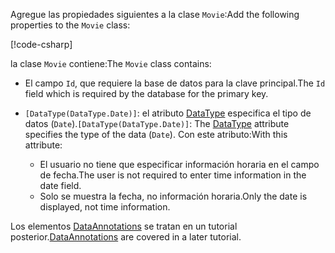 <span data-ttu-id="50a8d-101">Agregue las propiedades siguientes a la clase `Movie`:</span><span class="sxs-lookup"><span data-stu-id="50a8d-101">Add the following properties to the `Movie` class:</span></span>

[!code-csharp[](~/tutorials/first-mvc-app/start-mvc/sample/MvcMovie22/Models/Movie.cs?name=snippet1)]

<span data-ttu-id="50a8d-102">la clase `Movie` contiene:</span><span class="sxs-lookup"><span data-stu-id="50a8d-102">The `Movie` class contains:</span></span>

* <span data-ttu-id="50a8d-103">El campo `Id`, que requiere la base de datos para la clave principal.</span><span class="sxs-lookup"><span data-stu-id="50a8d-103">The `Id` field which is required by the database for the primary key.</span></span>
* <span data-ttu-id="50a8d-104">`[DataType(DataType.Date)]`:  el atributo [DataType](/dotnet/api/microsoft.aspnetcore.mvc.dataannotations.internal.datatypeattributeadapter) especifica el tipo de datos (`Date`).</span><span class="sxs-lookup"><span data-stu-id="50a8d-104">`[DataType(DataType.Date)]`:  The [DataType](/dotnet/api/microsoft.aspnetcore.mvc.dataannotations.internal.datatypeattributeadapter) attribute specifies the type of the data (`Date`).</span></span> <span data-ttu-id="50a8d-105">Con este atributo:</span><span class="sxs-lookup"><span data-stu-id="50a8d-105">With this attribute:</span></span>

  * <span data-ttu-id="50a8d-106">El usuario no tiene que especificar información horaria en el campo de fecha.</span><span class="sxs-lookup"><span data-stu-id="50a8d-106">The user is not required to enter time information in the date field.</span></span>
  * <span data-ttu-id="50a8d-107">Solo se muestra la fecha, no información horaria.</span><span class="sxs-lookup"><span data-stu-id="50a8d-107">Only the date is displayed, not time information.</span></span>

<span data-ttu-id="50a8d-108">Los elementos [DataAnnotations](/dotnet/api/system.componentmodel.dataannotations) se tratan en un tutorial posterior.</span><span class="sxs-lookup"><span data-stu-id="50a8d-108">[DataAnnotations](/dotnet/api/system.componentmodel.dataannotations) are covered in a later tutorial.</span></span>